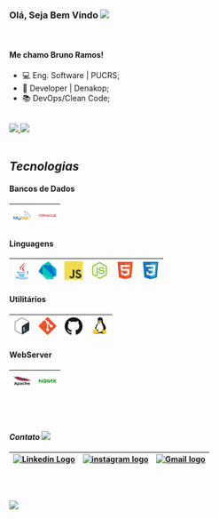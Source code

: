 ### Olá, Seja Bem Vindo <img src="https://github.com/TheDudeThatCode/TheDudeThatCode/blob/master/Assets/Hi.gif" width="24px">
<br>

#### Me chamo Bruno Ramos!

- 💻 Eng. Software | PUCRS;
- :crown: Developer | Denakop;
- 📚 DevOps/Clean Code;

<br>

<a href="https://github.com/bramos013">
    <img height="150em" src="https://github-readme-stats.vercel.app/api?username=bramos013&show_icons=true&theme=dark" />
</a>
<a href="https://github.com/bramos013">
    <img height="150em" src="https://github-readme-stats.vercel.app/api/top-langs/?username=bramos013&theme=dark&layout=compact" />
</a>
<br><br>

## *Tecnologias*

#### Bancos de Dados  
| [<img src="https://github.com/devicons/devicon/blob/master/icons/mysql/mysql-original-wordmark.svg" alt="mysql" width="32">](https://www.mysql.com/) | [<img src="https://github.com/devicons/devicon/blob/master/icons/oracle/oracle-original.svg" alt="oracle" width="32">](https://www.oracle.com/br/index.html)
|:---:|:---:|

#### Linguagens 
| [<img src="https://github.com/devicons/devicon/blob/master/icons/java/java-original.svg" alt="java" width="32">](https://www.java.com/pt-BR/) | [<img src="https://github.com/devicons/devicon/blob/master/icons/dart/dart-original.svg" alt="dart" width="32">](https://dart.dev/) | [<img src="https://github.com/devicons/devicon/blob/master/icons/javascript/javascript-original.svg" alt="javascript" width="34">](https://developer.mozilla.org/pt-BR/docs/Web/JavaScript) | [<img src="https://github.com/devicons/devicon/blob/master/icons/nodejs/nodejs-original.svg" alt="nodejs" height="32">](https://nodejs.org/en/) | [<img src="https://github.com/devicons/devicon/blob/master/icons/html5/html5-original.svg" alt="html5" height="32">](https://www.w3schools.com/html/) | [<img src="https://github.com/devicons/devicon/blob/master/icons/css3/css3-original.svg" alt="css3" height="32">](https://www.w3schools.com/css/)
|:---:|:---:|:---:|:---:|:---:|:---:|    
    
#### Utilitários
| [<img src="https://github.com/devicons/devicon/blob/master/icons/bash/bash-original.svg" alt="bash" width="32">](https://www.gnu.org/software/bash/) | [<img src="https://github.com/devicons/devicon/blob/master/icons/git/git-original.svg" alt="git" width="32">](https://git-scm.com/) | [<img src="https://github.com/devicons/devicon/blob/master/icons/github/github-original.svg" alt="github" width="34">](https://www.github.com/) | [<img src="https://github.com/devicons/devicon/blob/master/icons/linux/linux-original.svg" alt="linux" height="32">](https://www.linux.org/) 
|:---:|:---:|:---:|:---:|
    
#### WebServer    
| [<img src="https://github.com/devicons/devicon/blob/master/icons/apache/apache-original-wordmark.svg" alt="apache" width="32">](https://www.apache.org/) | [<img src="https://github.com/devicons/devicon/blob/master/icons/nginx/nginx-original.svg" alt="nginx" width="32">](https://nginx.org/en/)
|:---:|:---:|    
    
<br><br>
#### *Contato* <img src="https://github.com/TheDudeThatCode/TheDudeThatCode/blob/master/Assets/Handshake.gif" height="24px">

| [<img src="https://github.com/TheDudeThatCode/TheDudeThatCode/blob/master/Assets/Linkedin.svg" alt="Linkedin Logo" width="32">](https://www.linkedin.com/in/sr1bramos/) | [<img src="https://github.com/TheDudeThatCode/TheDudeThatCode/blob/master/Assets/Instagram.svg" alt="instagram logo" width="32">](https://www.instagram.com/sr1bramos/) | [<img src="https://github.com/TheDudeThatCode/TheDudeThatCode/blob/master/Assets/Gmail.svg" alt="Gmail logo" height="32">](mailto:brunoramos013@gmail.com)
|:---:|:---:|:---:|

<br><br>
 
 ![](https://komarev.com/ghpvc/?username=bramos013&label=Visitantes)
